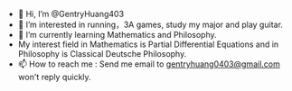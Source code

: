 - 👋 Hi, I’m @GentryHuang403
- 👀 I’m interested in running，3A games, study my major and play guitar.
- 🌱 I’m currently learning Mathematics and Philosophy. 
- My interest field in Mathematics is Partial Differential Equations and in Philosophy is Classical Deutsche Philosophy.
- 📫 How to reach me : Send me email to gentryhuang0403@gmail.com won't reply quickly.

<!---
GentryHuang403/GentryHuang403 is a ✨ special ✨ repository because its `README.md` (this file) appears on your GitHub profile.
You can click the Preview link to take a look at your changes.
--->
